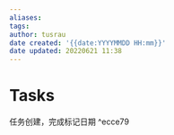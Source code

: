 ```yaml
---
aliases: 
tags:
author: tusrau
date created: '{{date:YYYYMMDD HH:mm}}'
date updated: 20220621 11:38
---
```


# Tasks

任务创建，完成标记日期 ^ecce79
